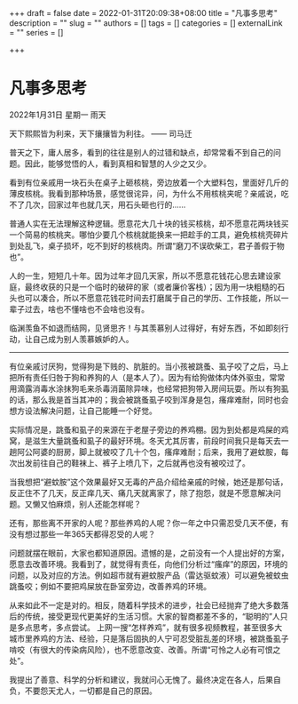 +++
draft = false
date = 2022-01-31T20:09:38+08:00
title = "凡事多思考"
description = ""
slug = ""
authors = []
tags = []
categories = []
externalLink = ""
series = []

+++


# 凡事多思考

2022年1月31日
星期一
雨天

天下熙熙皆为利来，天下攘攘皆为利往。
—— 司马迁

普天之下，庸人居多，看到的往往是别人的过错和缺点，却常常看不到自己的问题。因此，能够觉悟的人，看到真相和智慧的人少之又少。

看到有位亲戚用一块石头在桌子上砸核桃，旁边放着一个大塑料包，里面好几斤的薄皮核桃。我看到那种场景，感觉很诧异，问，为什么不用核桃夹呢？亲戚说，吃不了几次，回家过年也就几天，用石头砸也行的……

普通人实在无法理解这种逻辑。愿意花大几十块的钱买核桃，却不愿意花两块钱买一个简易的核桃夹。哪怕少要几个核桃就能换来一把趁手的工具，避免核桃壳碎片到处乱飞，桌子损坏，吃不到好的核桃肉。所谓“磨刀不误砍柴工，君子善假于物也”。

人的一生，短短几十年。因为过年才回几天家，所以不愿意花钱花心思去建设家庭，最终收获的只是一个临时的破碎的家（或者廉价客栈）；因为用一块粗糙的石头也可以凑合，所以不愿意花钱花时间去打磨属于自己的学历、工作技能，所以一辈子过去，啥也不懂啥也不会啥也没有。

临渊羡鱼不如退而结网，见贤思齐！与其羡慕别人过得好，有好东西，不如即刻行动，让自己成为别人羡慕嫉妒的人。

---

有位亲戚讨厌狗，觉得狗是下贱的、肮脏的。当小孩被跳蚤、虱子咬了之后，马上把所有责任归咎于狗和养狗的人（是本人了）。因为有给狗做体内体外驱虫，常常用滴露消毒水涂抹狗毛来杀毒消菌除异味，也经常把狗带入房间玩耍。所以有狗虱的话，那么我是首当其冲的；我会被跳蚤虱子咬到浑身是包，瘙痒难耐，同时也会想方设法解决问题，让自己能睡一个好觉。

实际情况是，跳蚤和虱子的来源在于老屋子旁边的养鸡棚。因为到处都是鸡屎的鸡窝，是滋生大量跳蚤和虱子的最好环境。冬天尤其厉害，前段时间我只是每天去一趟阿公阿婆的厨房，脚上就被咬了几十个包，瘙痒难耐；后来，我用了避蚊胺，每次出发前往自己的鞋袜上、裤子上喷几下，之后就再也没有被咬过了。

当我想把“避蚊胺”这个效果最好又无毒的产品介绍给亲戚的时候，她还是那句话，反正住不了几天，反正痒几天、痛几天就离家了，除了抱怨，就是不愿意解决问题。又懒又怕麻烦，别人还能怎样呢？

还有，那些离不开家的人呢？那些养鸡的人呢？你一年之中只需忍受几天不便，有没有想过那些一年365天都得忍受的人呢？

问题就摆在眼前，大家也都知道原因。遗憾的是，之前没有一个人提出好的方案，愿意去改善环境。我看到了，就觉得有责任，向他们分析过“瘙痒”的原因，环境的问题，以及对应的方法。例如超市就有避蚊胺产品（雷达驱蚊液）可以避免被蚊虫跳蚤咬；例如不要把鸡屎放在卧室旁边，改善养鸡的环境。

从来如此不一定是对的。相反，随着科学技术的进步，社会已经抛弃了绝大多数落后的传统，接受更现代更美好的生活习惯。大家的智商都差不多的，“聪明的”人只是多点思考，多点尝试。 上网一搜“怎样养鸡”，就有很多视频教程，甚至很多大城市里养鸡的方法、经验，只是落后固执的人宁可忍受脏乱差的环境，被跳蚤虱子啃咬（有很大的传染病风险），也不愿意改变、改善。所谓“可怜之人必有可恨之处”。

我提出了善意、科学的分析和建议，我就问心无愧了。最终决定在各人，后果自负，不要怨天尤人，一切都是自己的原因。



